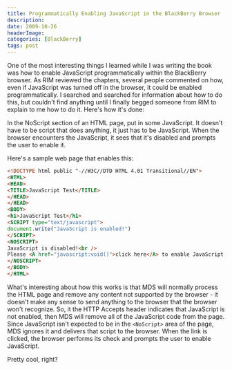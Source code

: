 ```yaml
---
title: Programmatically Enabling JavaScript in the BlackBerry Browser
description: 
date: 2009-10-26
headerImage: 
categories: [BlackBerry]
tags: post
---
```


One of the most interesting things I learned while I was writing the book was how to enable JavaScript programmatically within the BlackBerry browser. As RIM reviewed the chapters, several people commented on how, even if JavaScript was turned off in the browser, it could be enabled programmatically. I searched and searched for information about how to do this, but couldn't find anything until I finally begged someone from RIM to explain to me how to do it. Here's how it's done:

In the NoScript section of an HTML page, put in some JavaScript. It doesn't have to be script that does anything, it just has to be JavaScript. When the browser encounters the JavaScript, it sees that it's disabled and prompts the user to enable it.

Here's a sample web page that enables this:

```html
<!DOCTYPE html public "-//W3C//DTD HTML 4.01 Transitional//EN">  
<HTML>  
<HEAD>  
<TITLE>JavaScript Test</TITLE>  
</HEAD>  
</HEAD>  
<BODY>  
<h1>JavaScript Test</h1>  
<SCRIPT type="text/javascript">  
document.write("JavaScript is enabled!")  
</SCRIPT>  
<NOSCRIPT>  
JavaScript is disabled!<br />  
Please <A href="javascript:void()">click here</A> to enable JavaScript.  
</NOSCRIPT>  
</BODY>  
</HTML>
```

What's interesting about how this works is that MDS will normally process the HTML page and remove any content not supported by the browser - it doesn't make any sense to send anything to the browser that the browser won't recognize. So, it the HTTP Accepts header indicates that JavaScript is not enabled, then MDS will remove all of the JavaScript code from the page. Since JavaScript isn't expected to be in the `<NoScript>` area of the page, MDS ignores it and delivers that script to the browser. When the link is clicked, the browser performs its check and prompts the user to enable JavaScript. 

Pretty cool, right?